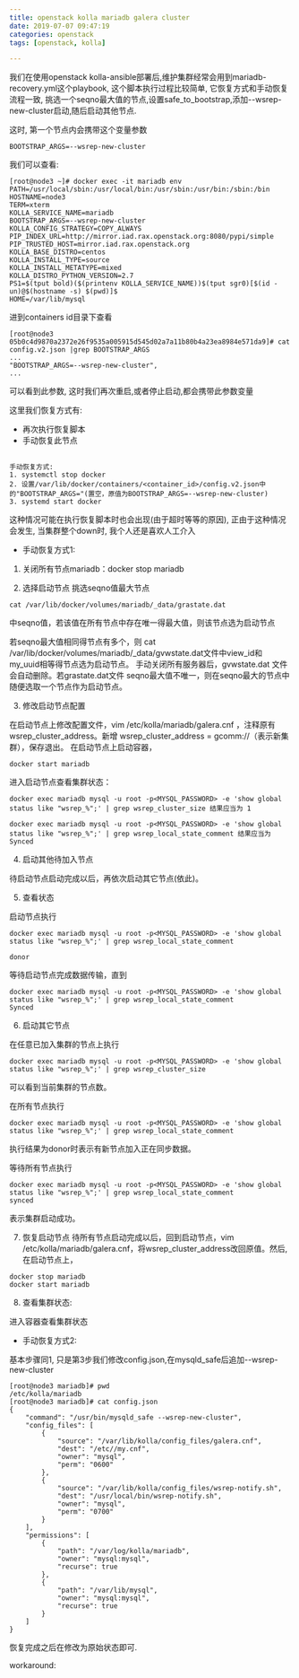 ```yaml
---
title: openstack kolla mariadb galera cluster
date: 2019-07-07 09:47:19
categories: openstack
tags: [openstack, kolla]

---
```


我们在使用openstack kolla-ansible部署后,维护集群经常会用到mariadb-recovery.yml这个playbook, 这个脚本执行过程比较简单, 
它恢复方式和手动恢复流程一致, 挑选一个seqno最大值的节点,设置safe_to_bootstrap,添加--wsrep-new-cluster启动,随后启动其他节点.

这时, 第一个节点内会携带这个变量参数
```
BOOTSTRAP_ARGS=--wsrep-new-cluster

```
我们可以查看: 



```
[root@node3 ~]# docker exec -it mariadb env
PATH=/usr/local/sbin:/usr/local/bin:/usr/sbin:/usr/bin:/sbin:/bin
HOSTNAME=node3
TERM=xterm
KOLLA_SERVICE_NAME=mariadb
BOOTSTRAP_ARGS=--wsrep-new-cluster
KOLLA_CONFIG_STRATEGY=COPY_ALWAYS
PIP_INDEX_URL=http://mirror.iad.rax.openstack.org:8080/pypi/simple
PIP_TRUSTED_HOST=mirror.iad.rax.openstack.org
KOLLA_BASE_DISTRO=centos
KOLLA_INSTALL_TYPE=source
KOLLA_INSTALL_METATYPE=mixed
KOLLA_DISTRO_PYTHON_VERSION=2.7
PS1=$(tput bold)($(printenv KOLLA_SERVICE_NAME))$(tput sgr0)[$(id -un)@$(hostname -s) $(pwd)]$ 
HOME=/var/lib/mysql

```

进到containers id目录下查看

```
[root@node3 05b0c4d9870a2372e26f9535a005915d545d02a7a11b80b4a23ea8984e571da9]# cat config.v2.json |grep BOOTSTRAP_ARGS
...
"BOOTSTRAP_ARGS=--wsrep-new-cluster",
...

```
可以看到此参数, 这时我们再次重启,或者停止启动,都会携带此参数变量

这里我们恢复方式有:
- 再次执行恢复脚本
- 手动恢复此节点
```

手动恢复方式:
1. systemctl stop docker
2. 设置/var/lib/docker/containers/<container_id>/config.v2.json中的"BOOTSTRAP_ARGS="(置空，原值为BOOTSTRAP_ARGS=--wsrep-new-cluster)
3. systemd start docker 

```

这种情况可能在执行恢复脚本时也会出现(由于超时等等的原因), 正由于这种情况会发生, 当集群整个down时, 我个人还是喜欢人工介入

- 手动恢复方式1:

1. 关闭所有节点mariadb：docker stop mariadb

2. 选择启动节点
挑选seqno值最大节点
```
cat /var/lib/docker/volumes/mariadb/_data/grastate.dat
```
中seqno值，若该值在所有节点中存在唯一得最大值，则该节点选为启动节点

若seqno最大值相同得节点有多个，则 cat /var/lib/docker/volumes/mariadb/_data/gvwstate.dat文件中view_id和my_uuid相等得节点选为启动节点。
手动关闭所有服务器后，gvwstate.dat 文件会自动删除。若grastate.dat文件 seqno最大值不唯一，则在seqno最大的节点中随便选取一个节点作为启动节点。

3. 修改启动节点配置

在启动节点上修改配置文件，vim /etc/kolla/mariadb/galera.cnf ，注释原有wsrep_cluster_address。新增 wsrep_cluster_address = gcomm://（表示新集群），保存退出。
在启动节点上启动容器，
```
docker start mariadb
```
进入启动节点查看集群状态：

```
docker exec mariadb mysql -u root -p<MYSQL_PASSWORD> -e 'show global status like "wsrep_%";' | grep wsrep_cluster_size 结果应当为 1

docker exec mariadb mysql -u root -p<MYSQL_PASSWORD> -e 'show global status like "wsrep_%";' | grep wsrep_local_state_comment 结果应当为 Synced
```

4. 启动其他待加入节点

待启动节点启动完成以后，再依次启动其它节点(依此)。

5. 查看状态

启动节点执行 
```
docker exec mariadb mysql -u root -p<MYSQL_PASSWORD> -e 'show global status like "wsrep_%";' | grep wsrep_local_state_comment 

donor
```

等待启动节点完成数据传输，直到 
```
docker exec mariadb mysql -u root -p<MYSQL_PASSWORD> -e 'show global status like "wsrep_%";' | grep wsrep_local_state_comment 
Synced
```

6. 启动其它节点

在任意已加入集群的节点上执行 

```
docker exec mariadb mysql -u root -p<MYSQL_PASSWORD> -e 'show global status like "wsrep_%";' | grep wsrep_cluster_size 
```
可以看到当前集群的节点数。

在所有节点执行 

```
docker exec mariadb mysql -u root -p<MYSQL_PASSWORD> -e 'show global status like "wsrep_%";' | grep wsrep_local_state_comment
```

执行结果为donor时表示有新节点加入正在同步数据。


等待所有节点执行 
```
docker exec mariadb mysql -u root -p<MYSQL_PASSWORD> -e 'show global status like "wsrep_%";' | grep wsrep_local_state_comment 
synced

```

表示集群启动成功。

7. 恢复启动节点
待所有节点启动完成以后，回到启动节点，vim /etc/kolla/mariadb/galera.cnf，将wsrep_cluster_address改回原值。然后, 在启动节点上， 
```
docker stop mariadb
docker start mariadb
```

8. 查看集群状态:

进入容器查看集群状态


- 手动恢复方式2:

基本步骤同1, 只是第3步我们修改config.json,在mysqld_safe后追加--wsrep-new-cluster


```
[root@node3 mariadb]# pwd
/etc/kolla/mariadb
[root@node3 mariadb]# cat config.json 
{
    "command": "/usr/bin/mysqld_safe --wsrep-new-cluster",
    "config_files": [
        {
            "source": "/var/lib/kolla/config_files/galera.cnf",
            "dest": "/etc//my.cnf",
            "owner": "mysql",
            "perm": "0600"
        },
        {
            "source": "/var/lib/kolla/config_files/wsrep-notify.sh",
            "dest": "/usr/local/bin/wsrep-notify.sh",
            "owner": "mysql",
            "perm": "0700"
        }
    ],
    "permissions": [
        {
            "path": "/var/log/kolla/mariadb",
            "owner": "mysql:mysql",
            "recurse": true
        },
        {
            "path": "/var/lib/mysql",
            "owner": "mysql:mysql",
            "recurse": true
        }
    ]
}

```


恢复完成之后在修改为原始状态即可. 

workaround:
